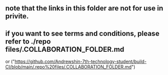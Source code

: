 ## note that the links in this folder are not for use in privite.

## if you want to see terms and conditions, please refer to ./repo files/.COLLABORATION_FOLDER.md

or ("https://github.com/Andrewshin-7th-technology-student/build-CI/blob/main/.repo%20files/.COLLABORATION_FOLDER.md")
